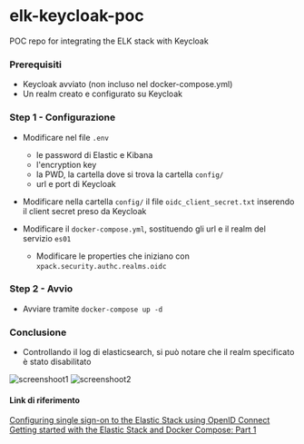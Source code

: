 # elk-keycloak-poc
POC repo for integrating the ELK stack with Keycloak

### Prerequisiti
- Keycloak avviato (non incluso nel docker-compose.yml)
- Un realm creato e configurato su Keycloak

### Step 1 - Configurazione
- Modificare nel file `.env` 
  - le password di Elastic e Kibana
  - l'encryption key
  - la PWD, la cartella dove si trova la cartella `config/`
  - url e port di Keycloak

- Modificare nella cartella `config/` il file `oidc_client_secret.txt` inserendo il client secret preso da Keycloak
- Modificare il `docker-compose.yml`, sostituendo gli url e il realm del servizio `es01`
  - Modificare le properties che iniziano con `xpack.security.authc.realms.oidc`

### Step 2 - Avvio
- Avviare tramite `docker-compose up -d`

### Conclusione
- Controllando il log di elasticsearch, si può notare che il realm specificato è stato disabilitato

![screenshoot1](https://github.com/user-attachments/assets/4ea46e33-cb6b-4d56-b909-4739fe36e44a)
![screenshoot2](https://github.com/user-attachments/assets/930c541e-4ca4-4359-9d3d-245b1a0ead69)

#### Link di riferimento
[Configuring single sign-on to the Elastic Stack using OpenID Connect](https://www.elastic.co/guide/en/elasticsearch/reference/7.17/oidc-guide.html#oidc-elasticsearch-authentication)
[Getting started with the Elastic Stack and Docker Compose: Part 1](https://www.elastic.co/blog/getting-started-with-the-elastic-stack-and-docker-compose)
